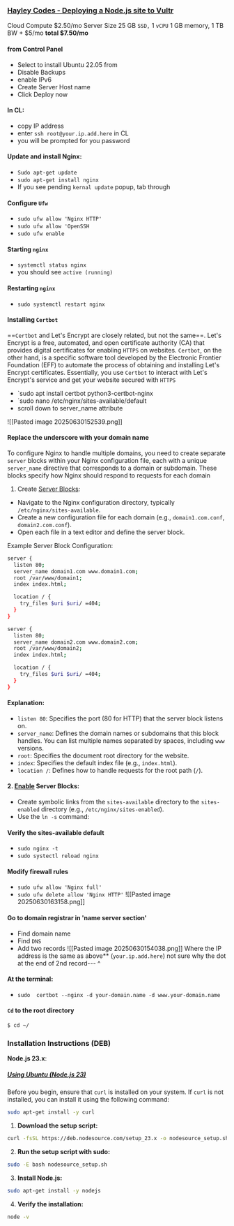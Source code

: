 ### [Hayley Codes - Deploying a Node.js site to Vultr](https://dev.to/hayleycodes/deploying-a-node-js-site-to-vultr-j8d)
Cloud Compute                                                                       $2.50/mo
Server Size 25 GB `SSD,` 1 `vCPU`  1 GB memory, 1 TB BW + $5/mo
													   **total $7.50/mo**
#### from Control Panel
- Select to install Ubuntu 22.05 from 
- Disable Backups
- enable IPv6
- Create Server Host name
-  Click Deploy now
#### In CL:
- copy IP address
- enter `ssh root@your.ip.add.here` in CL
- you will be prompted for you password
#### Update and install Nginx:
- `Sudo apt-get update`
- `sudo apt-get install nginx`
- If you see pending `kernal update` popup, tab through
#### Configure `Ufw`
- `sudo ufw allow 'Nginx HTTP'`
- `sudo ufw allow 'OpenSSH`
- `sudo ufw enable`
#### Starting `nginx`
- `systemctl status nginx`
- you should see `active (running)`
#### Restarting `nginx`
- `sudo systemctl restart nginx`
#### Installing `Certbot` 
==`Certbot` and Let's Encrypt are closely related, but not the same==. Let's Encrypt is a free, automated, and open certificate authority (CA) that provides digital certificates for enabling `HTTPS` on websites. `Certbot`, on the other hand, is a specific software tool developed by the Electronic Frontier Foundation (EFF) to automate the process of obtaining and installing Let's Encrypt certificates. Essentially, you use `Certbot` to interact with Let's Encrypt's service and get your website secured with `HTTPS`
- `sudo apt install certbot python3-certbot-nginx
- `sudo nano /etc/nginx/sites-available/default
- scroll down to server_name attribute

![[Pasted image 20250630152539.png]]

#### Replace the underscore with your domain name
To configure Nginx to handle multiple domains, you need to create separate `server` blocks within your Nginx configuration file, each with a unique `server_name` directive that corresponds to a domain or subdomain. These blocks specify how Nginx should respond to requests for each domain
1. Create [Server Blocks](https://www.google.com/search?client=ubuntu-sn&channel=fs&cs=1&sca_esv=45911bb8ff09c0be&sxsrf=AE3TifMF3aSMJYXENanLHI7OVFRrG8WO2Q%3A1751321772762&q=Server+Blocks&sa=X&ved=2ahUKEwi4ytCAlpqOAxVJIjQIHbGGMnAQxccNegQIDBAC&mstk=AUtExfDZINvyNRkZsU63Bdwm4xf1oANneX4vgxQIoNhsYTnP3tNg8XgMGNj7g1qj0pdWp6NBllNhRn_IbR-Tx0Puu8GRbd_sWHv5AAshqzpRwr0Crr6Zo7Du_JeOTmg1rrom79uitV8VKI5zuvU1aYRR-vzq6uxo9aa9w8hBrP7ywOiNQD0&csui=3):
- Navigate to the Nginx configuration directory, typically `/etc/nginx/sites-available`. 
- Create a new configuration file for each domain (e.g., `domain1.com.conf`, `domain2.com.conf`). 
- Open each file in a text editor and define the server block. 

Example Server Block Configuration:
```sh
server {
  listen 80;
  server_name domain1.com www.domain1.com;
  root /var/www/domain1;
  index index.html;

  location / {
    try_files $uri $uri/ =404;
  }
}

server {
  listen 80;
  server_name domain2.com www.domain2.com;
  root /var/www/domain2;
  index index.html;

  location / {
    try_files $uri $uri/ =404;
  }
}
```

#### Explanation:
- `listen 80`: Specifies the port (80 for HTTP) that the server block listens on.
- `server_name`: Defines the domain names or subdomains that this block handles. You can list multiple names separated by spaces, including `www` versions.
- `root`: Specifies the document root directory for the website.
- `index`: Specifies the default index file (e.g., `index.html`).
- `location /`: Defines how to handle requests for the root path (`/`). 

#### 2. [Enable](https://www.google.com/search?client=ubuntu-sn&channel=fs&cs=1&sca_esv=45911bb8ff09c0be&sxsrf=AE3TifMF3aSMJYXENanLHI7OVFRrG8WO2Q%3A1751321772762&q=Enable&sa=X&ved=2ahUKEwi4ytCAlpqOAxVJIjQIHbGGMnAQxccNegQIPRAC&mstk=AUtExfDZINvyNRkZsU63Bdwm4xf1oANneX4vgxQIoNhsYTnP3tNg8XgMGNj7g1qj0pdWp6NBllNhRn_IbR-Tx0Puu8GRbd_sWHv5AAshqzpRwr0Crr6Zo7Du_JeOTmg1rrom79uitV8VKI5zuvU1aYRR-vzq6uxo9aa9w8hBrP7ywOiNQD0&csui=3) Server Blocks:
- Create symbolic links from the `sites-available` directory to the `sites-enabled` directory (e.g., `/etc/nginx/sites-enabled`).
- Use the `ln -s` command:
#### Verify the sites-available default
- `sudo nginx -t`
- `sudo systectl reload nginx`

#### Modify firewall rules
- `sudo ufw allow 'Nginx full'`
- `sudo ufw delete allow 'Nginx HTTP'`
![[Pasted image 20250630163158.png]]
#### Go to domain registrar in 'name server section'
- Find domain name
- Find `DNS`
- Add two records
![[Pasted image 20250630154038.png]]
Where the IP address is the same as above** (`your.ip.add.here`) not sure why the dot at the end of 2nd record--- ^

#### At the terminal:
- `sudo  certbot --nginx -d your-domain.name -d www.your-domain.name`

#### `Cd` to the root directory
```sh
$ cd ~/
```
### Installation Instructions (DEB)
**Node.js 23.x**:

##### [Using Ubuntu (Node.js 23)](https://github.com/nodesource/distributions?tab=readme-ov-file#using-ubuntu-nodejs-23)

Before you begin, ensure that `curl` is installed on your system. If `curl` is not installed, you can install it using the following command:
```sh
sudo apt-get install -y curl
```

1.  **Download the setup script:**
```sh
curl -fsSL https://deb.nodesource.com/setup_23.x -o nodesource_setup.sh
```

2.  **Run the setup script with sudo:**
```sh
sudo -E bash nodesource_setup.sh
```

3.  **Install Node.js:**
```sh
sudo apt-get install -y nodejs
```

4. **Verify the installation:**
```sh
node -v
```
